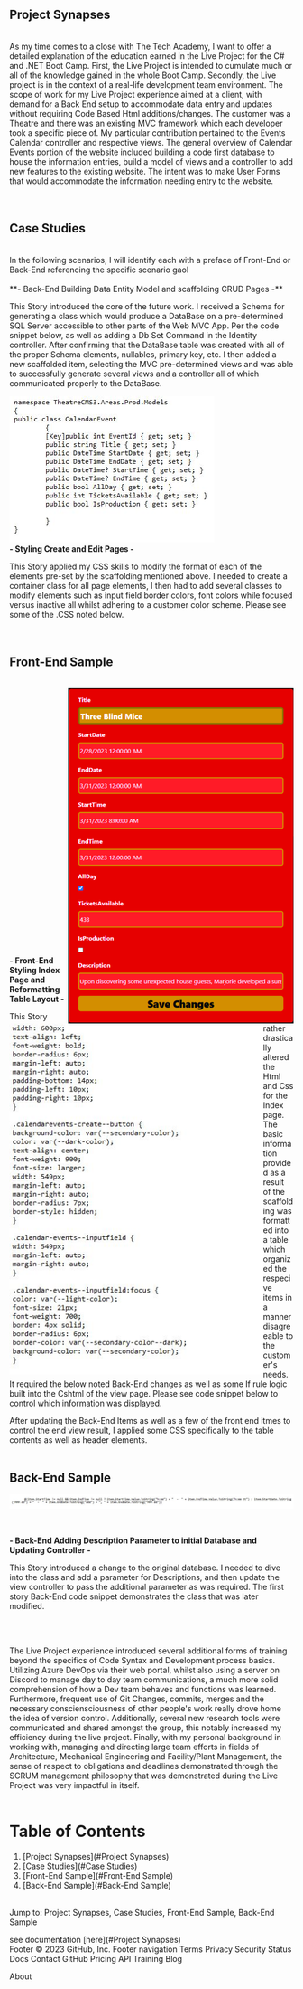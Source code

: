 
## Project Synapses
<br />
As my time comes to a close with The Tech Academy, I want to offer a detailed explanation of the education earned in the Live Project for the C# and .NET Boot 
Camp.  First, the Live Project is intended to cumulate much or all of the knowledge gained in the whole Boot Camp.  Secondly, the Live project is in the context 
of a real-life development team environment.  The scope of work for my Live Project experience aimed at a client, with demand for a Back End setup to accommodate 
data entry and updates without requiring Code Based Html additions/changes.  The customer was a Theatre and there was an existing MVC framework which each developer
took a specific piece of.  My particular contribution pertained to the Events Calendar controller and respective views.  The general overview of Calendar Events 
portion of the website included building a code first database to house the information entries, build a model of views and a controller to add new features to the 
existing website.  The intent was to make User Forms that would accommodate the information needing entry to the website.
<br /><br />
<br />


## Case Studies

<br />
In the following scenarios, I will identify each with a preface of Front-End or Back-End referencing the specific scenario gaol
<br />
<br />
**- Back-End  Building Data Entity Model and scaffolding CRUD Pages -**

  This Story introduced the core of the future work.  I received a Schema for generating a class which would produce a DataBase on a pre-determined 
  SQL Server accessible to other parts of the Web MVC App. Per the code snippet below, as well as adding a Db Set Command in the Identity controller.
  After confirming that the DataBase table was created with all of the proper Schema elements, nullables, primary key, etc. I then added a new 
  scaffolded item, selecting the MVC pre-determined views and was able to successfully generate several views and a controller all of which communicated 
  properly to the DataBase.
 

![alt text](https://github.com/TRK360/C_Sharp-Projects/blob/main/CodeSnippet1.jpg?raw=true)
<br />
 **- Styling Create and Edit Pages -**

  This Story applied my CSS skills to modify the format of each of the elements pre-set by the scaffolding mentioned above.  I needed to create a 
  container class for all page elements, I then had to add several classes to modify elements such as input field border colors, font colors while 
  focused versus inactive all whilst adhering to a customer color scheme.  Please see some of the .CSS noted below.		
<br /><br />

## Front-End Sample
<br />
<img src="https://github.com/TRK360/C_Sharp-Projects/blob/main/ViewSnippet.jpg" width=400 align="right"/>
			
<img src="https://github.com/TRK360/C_Sharp-Projects/blob/main/CodeSnippet2.jpg" width=450 align="left"/>
<br /><br /><br /><br /><br /><br /><br /><br /><br /><br /><br /><br /><br /><br /><br />
<br /><br /><br /><br /><br /><br /><br /><br /><br /><br /><br /><br />

**- Front-End  Styling Index Page and Reformatting Table Layout -**

  This Story rather drastically altered the Html and Css for the Index page.  The basic information provided as a result of the scaffolding was 
  formatted into a table which organized the respecive items in a manner disagreeable to the customer's needs.  It required the below noted Back-End 
  changes as well as some If rule logic built into the Cshtml of the view page.  Please see code snippet below to control which information was 
  displayed.
  <br />
		
  After updating the Back-End Items as well as a few of the front end itmes to control the end view result, I applied some CSS specifically to the 
  table contents as well as header elements.
   <br />
    <br />
  ## Back-End Sample
![alt text](https://github.com/TRK360/C_Sharp-Projects/blob/main/CodeSnippet3.jpg)

<br />

**- Back-End  Adding Description Parameter to initial Database and Updating Controller -**

  This Story introduced a change to the original database.  I needed to dive into the class and add a parameter for Descriptions, and then update 
  the view controller to pass the additional parameter as was required.  The first story Back-End code snippet demonstrates the class that was later
  modified.
  
<br />
<br />


  The Live Project experience introduced several additional forms of training beyond the specifics of Code Syntax and Development process basics.  Utilizing Azure 
  DevOps via their web portal, whilst also using a server on Discord to manage day to day team communications, a much more solid comprehension of how a Dev team 
  behaves and functions was learned.  Furthermore, frequent use of Git Changes, commits, merges and the necessary consciensciousness of other people's work really 
  drove home the idea of version control.  Additionally, several new research tools were communicated and shared amongst the group, this notably increased my 
  efficiency during the live project.  Finally, with my personal background in working with, managing and directing large team efforts in fields of Architecture, 
  Mechanical Engineering and Facility/Plant Management, the sense of respect to obligations and deadlines demonstrated through the SCRUM management philosophy that 
  was demonstrated during the Live Project was very impactful in itself. 
 <br /> 
 <br />
 
 # Table of Contents
1. [Project Synapses](#Project Synapses)
2. [Case Studies](#Case Studies)
3. [Front-End Sample](#Front-End Sample)
4. [Back-End Sample](#Back-End Sample)
 
 <br />
 Jump to: Project Synapses, Case Studies, Front-End Sample, Back-End Sample

see documentation [here](#Project Synapses)
 <br />
Footer
© 2023 GitHub, Inc.
Footer navigation
Terms
Privacy
Security
Status
Docs
Contact GitHub
Pricing
API
Training
Blog

About
